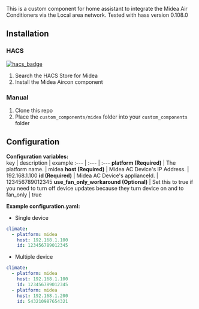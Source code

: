 
This is a custom component for home assistant to integrate the Midea Air Conditioners via the Local area network.
Tested with hass version 0.108.0

## Installation

### HACS 
[![hacs_badge](https://img.shields.io/badge/HACS-Default-orange.svg)](https://github.com/custom-components/hacs)
1. Search the HACS Store for Midea
2. Install the Midea Aircon component

### Manual
1. Clone this repo
2. Place the `custom_components/midea` folder into your `custom_components` folder

## Configuration

**Configuration variables:**  
key | description | example 
:--- | :--- | :---
**platform (Required)** | The platform name. | midea
**host (Required)** | Midea AC Device's IP Address. | 192.168.1.100
**id (Required)** | Midea AC Device's applianceId. | 123456789012345
**use_fan_only_workaround (Optional)** | Set this to true if you need to turn off device updates because they turn device on and to fan_only | true

**Example configuration.yaml:**
* Single device
```yaml
climate:
  - platform: midea
    host: 192.168.1.100
    id: 123456789012345
```
* Multiple device
```yaml
climate:
  - platform: midea
    host: 192.168.1.100
    id: 123456789012345
  - platform: midea
    host: 192.168.1.200
    id: 543210987654321
```

